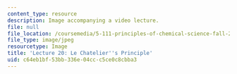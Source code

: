 ```yaml
---
content_type: resource
description: Image accompanying a video lecture.
file: null
file_location: /coursemedia/5-111-principles-of-chemical-science-fall-2008/c64eb1bf53bb336e04ccc5ce0c8cbba3_20.jpg
file_type: image/jpeg
resourcetype: Image
title: 'Lecture 20: Le Chatelier''s Principle'
uid: c64eb1bf-53bb-336e-04cc-c5ce0c8cbba3
---
```

